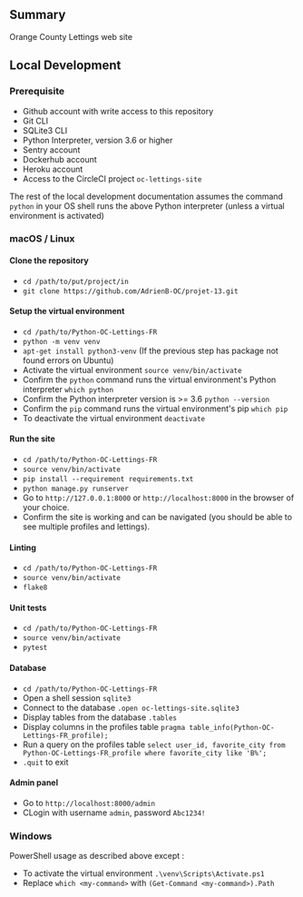 ## Summary

Orange County Lettings web site

## Local Development

### Prerequisite

- Github account with write access to this repository
- Git CLI
- SQLite3 CLI
- Python Interpreter, version 3.6 or higher
- Sentry account
- Dockerhub account
- Heroku account
- Access to the CircleCI project `oc-lettings-site`

The rest of the local development documentation assumes the command `python` in your OS shell runs the above Python interpreter (unless a virtual environment is activated)

### macOS / Linux

#### Clone the repository

- `cd /path/to/put/project/in`
- `git clone https://github.com/AdrienB-OC/projet-13.git`

#### Setup the virtual environment

- `cd /path/to/Python-OC-Lettings-FR`
- `python -m venv venv`
- `apt-get install python3-venv` (If the previous step has package not found errors on Ubuntu)
- Activate the virtual environment `source venv/bin/activate`
- Confirm the `python` command runs the virtual environment's Python interpreter `which python`
- Confirm the Python interpreter version is >= 3.6 `python --version`
- Confirm the `pip` command runs the virtual environment's pip `which pip`
- To deactivate the virtual environment `deactivate`

#### Run the site

- `cd /path/to/Python-OC-Lettings-FR`
- `source venv/bin/activate`
- `pip install --requirement requirements.txt`
- `python manage.py runserver`
- Go to `http://127.0.0.1:8000` or `http://localhost:8000` in the browser of your choice.
- Confirm the site is working and can be navigated (you should be able to see multiple profiles and lettings).

#### Linting

- `cd /path/to/Python-OC-Lettings-FR`
- `source venv/bin/activate`
- `flake8`

#### Unit tests

- `cd /path/to/Python-OC-Lettings-FR`
- `source venv/bin/activate`
- `pytest`

#### Database

- `cd /path/to/Python-OC-Lettings-FR`
- Open a shell session `sqlite3`
- Connect to the database `.open oc-lettings-site.sqlite3`
- Display tables from the database `.tables`
- Display columns in the profiles table `pragma table_info(Python-OC-Lettings-FR_profile);`
- Run a query on the profiles table `select user_id, favorite_city from
  Python-OC-Lettings-FR_profile where favorite_city like 'B%';`
- `.quit` to exit

#### Admin panel

- Go to `http://localhost:8000/admin`
- CLogin with username `admin`, password `Abc1234!`

### Windows

PowerShell usage as described above except :

- To activate the virtual environment `.\venv\Scripts\Activate.ps1` 
- Replace `which <my-command>` with `(Get-Command <my-command>).Path`

